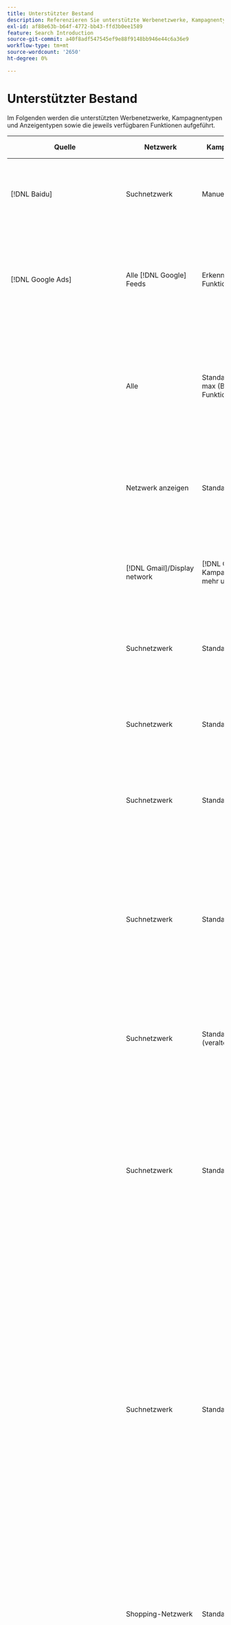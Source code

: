 ```yaml
---
title: Unterstützter Bestand
description: Referenzieren Sie unterstützte Werbenetzwerke, Kampagnentypen und Anzeigentypen.
exl-id: af88e63b-b64f-4772-bb43-ffd3b0ee1589
feature: Search Introduction
source-git-commit: a40f8adf547545ef9e88f9148bb946e44c6a36e9
workflow-type: tm+mt
source-wordcount: '2650'
ht-degree: 0%

---
```


# Unterstützter Bestand

Im Folgenden werden die unterstützten Werbenetzwerke, Kampagnentypen und Anzeigentypen sowie die jeweils verfügbaren Funktionen aufgeführt.

| Quelle | Netzwerk | Kampagnentyp | Anzeigentyp | Synchronisieren und Anzeigen | Erstellen/Bearbeiten | Verfolgen[^1] | Optimieren | Bericht[^2] | Adobe Analytics-Support[^3] |
|----|----|----|----|----|----|----|----|----|----|
| [!DNL Baidu] | Suchnetzwerk | Manuell | Text | Automatisch über API | Verwenden [Kampagnenverwaltungsansichten](/help/search-social-commerce/campaign-management/campaigns/campaign-management-options.md) und [Bulksheets](/help/search-social-commerce/campaign-management/bulksheets/bulksheet-about.md) | Ja | Kampagnen mit manueller CPC-Angebotsstrategie nur | Daten auf Anzeigenebene | Analytics-Daten für Suche, Social und Commerce<br><br>Daten auf Anzeigenebene von Search, Social und Commerce zu Analytics |
| [!DNL Google Ads] | Alle [!DNL Google] Feeds | Erkennung (Beta-Funktion) | Erkennung (Anzeigen mit einem Bild)<br><br>Karussell-Erkennung (Karussellanzeigen mit mehreren Bildern) | Automatisch über API | — | Ja | Nur bei hybriden Portfolios<br><br>Gebote und Angebotsstrategieziele werden auf Kampagnenebene zusammen mit Kampagnenbudgets festgelegt, je nach Optimierungstyp. | Daten auf Anzeigenebene | Daten auf Anzeigenebene für Search, Social und Commerce [mit dem aktualisierten AMO-ID-Trackingcode](/help/integrations/analytics/ids.md#amo-id-formats)[^4]<br><br>Daten auf Anzeigenebene von Search, Social und Commerce zu Analytics |
| | Alle | Standardleistung max (Beta-Funktion) | Alle Typen | Automatisch über API | Erstellen/bearbeiten Sie die Kampagne und laden Sie Anzeigen-Assets in die Kampagneneinstellungen in [!UICONTROL Campaigns] > [!UICONTROL Campaigns]<br><br>Es sind nur erforderliche Einstellungen verfügbar. Für optionale Einstellungen und Auflistungsgruppen melden Sie sich bei [!DNL [!DNL Google Ads] Anzeigen]-Editor. | Ja | Nur bei hybriden Portfolios<br><br>Angebotsstrategieziele werden auf Kampagnenebene zusammen mit Kampagnenbudgets festgelegt. | Daten auf Kampagnenebene<br><br>Daten für die Auflistung von Gruppen sind nicht verfügbar und das Anzeigennetzwerk stellt keine Daten auf Anzeigenebene bereit. | Analytics-Daten für Suche, Social und Commerce<br><br>Daten auf Kampagnenebene von &quot;Search&quot;, &quot;Social&quot;und &quot;Commerce&quot;bis &quot;Analytics&quot;. Erfordert die Aktualisierung [AMO-ID-Trackingcode](/help/integrations/analytics/ids.md#amo-id-formats). |
| | Netzwerk anzeigen | Standardanzeige | Bild | Automatisch über API | URL bearbeiten und Status nur mit [Bulksheets](/help/search-social-commerce/campaign-management/bulksheets/bulksheet-about.md) | Ja, wenn Sie manuell Klick-Tracking-Tags zu Tracking-Vorlagen im Werbenetzwerk hinzufügen | — | Daten auf Anzeigenebene, aber keine Durchsichtsdaten | Analytics-Daten für Suche, Social und Commerce<br><br>Daten auf Anzeigenebene von &quot;Search&quot;, &quot;Social&quot;und &quot;Commerce&quot;zu Analytics, jedoch keine Durchsichtsdaten |
| | [!DNL Gmail]/Display network | [!DNL Gmail] Kampagnen (nicht mehr unterstützt) | [!DNL Gmail] | — | — | — | — | Nur ältere Daten auf Kampagnenebene | Alte Analytics-Daten für Suche, Social und Commerce<br><br>Veraltete Daten auf Kampagnenebene von &quot;Search&quot;, &quot;Social&quot;und &quot;Commerce&quot;zu Analytics |
| | Suchnetzwerk | Standardsuche | Schreibgeschützt | Automatisch über API | Verwenden [Kampagnenverwaltungsansichten](/help/search-social-commerce/campaign-management/campaigns/campaign-management-options.md) | Ja, mithilfe des Suffixes und der Tracking-Vorlage auf Kontoebene oder durch manuelles Hinzufügen auf Anzeigenebene in [!DNL [!DNL Google Ads] Ads] Manager | — | Impressionen und Klicks auf Anzeigengruppenebene nur aus dem Anzeigennetzwerk; kein Umsatz | — |
| | Suchnetzwerk | Standardsuche | \[Erweitert\] Dynamische Suche Kreativer Typ &quot;Edsa&quot; | Automatisch über API | Verwenden [Kampagnenverwaltungsansichten](/help/search-social-commerce/campaign-management/campaigns/campaign-management-options.md) und [Bulksheets](/help/search-social-commerce/campaign-management/bulksheets/bulksheet-about.md) | Ja | Ja<br><br>Bei Anzeigengruppen, wenn die Kampagne eine Website-Domäne angibt, andernfalls bei dynamischen Suchzielen. | Daten auf Kampagnen- und Anzeigengruppenebene<br><br>Das Werbenetzwerk stellt keine Daten auf Anzeigenebene bereit. | Analytics-Daten für Suche, Social und Commerce<br><br>Daten auf Kampagnen- und Anzeigengruppenebene von Search, Social und Commerce zu Analytics |
| | Suchnetzwerk | Standardsuche | Erweiterter Text (veraltet im Juni 2022) | Automatisch über API | Löschen nur mit [Kampagnenverwaltungsansichten](/help/search-social-commerce/campaign-management/campaigns/campaign-management-options.md), [Bulksheets](/help/search-social-commerce/campaign-management/bulksheets/bulksheet-about.md), und [Bestandsmanagement-Feeds](/help/search-social-commerce/campaign-management/inventory-feeds/inventory-feeds-about.md) | Ja | — | Daten auf Anzeigenebene | Analytics-Daten für Suche, Social und Commerce<br><br>Daten auf Anzeigenebene von Search, Social und Commerce zu Analytics |
| | Suchnetzwerk | Standardsuche | Responsive Suche | Automatisch über API | Verwenden [Kampagnenverwaltungsansichten](/help/search-social-commerce/campaign-management/campaigns/campaign-management-options.md), [Bulksheets](/help/search-social-commerce/campaign-management/bulksheets/bulksheet-about.md), und [Bestandsmanagement-Feeds](/help/search-social-commerce/campaign-management/inventory-feeds/inventory-feeds-about.md) | Ja | Ja | Daten auf Anzeigenebene für alle verfügbaren Anzeigenelemente<br><br><b>Hinweis:</b> [!DNL [!DNL Google Ads] Anzeigen] stellt außerhalb der nativen Editoren keine Daten zu den Textkombinationen bereit, die als Anzeigen angezeigt wurden. Weitere Informationen zur Berichterstellung für die einzelnen Textkombinationen finden Sie unter [[!DNL [!DNL Google Ads] Dokumentation zu Anzeigen](https://support.google.com/google-ads/answer/7684791). | Analytics-Daten für Suche, Social und Commerce<br><br>Daten auf Anzeigenebene von Search, Social und Commerce zu Analytics |
| | Suchnetzwerk | Standardsuche (veraltet) | Text | Automatisch über API | Statusänderungen an bestehenden Anzeigen nur mit [Bulksheets](/help/search-social-commerce/campaign-management/bulksheets/bulksheet-about.md) | Ja | Ja | Daten auf Anzeigenebene | Analytics-Daten für Suche, Social und Commerce<br><br>Daten auf Anzeigenebene von Search, Social und Commerce zu Analytics |
| | Suchnetzwerk | Standardsuche | <i>Anzeigenerweiterung:</i><br><br>Sitelink (Konto-, Kampagnen- und Anzeigengruppenebene) | Automatisch über API | Verwenden [Kampagnenverwaltungsansichten](/help/search-social-commerce/campaign-management/campaigns/campaign-management-options.md) und [Bulksheets](/help/search-social-commerce/campaign-management/bulksheets/bulksheet-about.md) | —<br><br>Sitelinks verfügen über das Feld &quot;Tracking-Vorlage&quot;, aber &quot;Search&quot;, &quot;Social&quot;und &quot;Commerce&quot;ordnen Klicks und daraus resultierende Konversionen dem zugehörigen Suchbegriff zu, nicht dem individuellen Sitelink. | - Search, Social und Commerce optimiert nicht den Sitelink. Stattdessen wird der Suchbegriff optimiert, der mit der Anzeige verknüpft ist, in der der Sitelink enthalten ist. | —<br><br>Daten für den zugehörigen Suchbegriff sind verfügbar. In [!DNL Google Ads], können Sie Leistungsdaten auf Sitelink-Ebene auf der [!DNL Campaigns] tab > [!DNL Ad Extensions] Registerkarte.<br><br>Um zu sehen, welche einzelnen Konversionen durch einen Klick auf einen Sitelink entstanden sind, generieren Sie eine [Transaktionsbericht](/help/search-social-commerce/reports/management/basic-advanced/transaction-report.md). Die [!UICONTROL Link Type] Spaltenwert für einen Sitelink ist <code>sl:&lt;sitelink text=&quot;&quot;></code>, z. B. sl:Siehe Aktuelle Angebote. | Daten für den zugehörigen Suchbegriff nur aus &quot;Suche&quot;, &quot;Social&quot;und &quot;Commerce&quot;in Analytics |
| | Suchnetzwerk | Standardsuche | <i>Andere Anzeigenerweiterungen:</i><br><br>Callout-Erweiterung<br><br>Standort-Erweiterung<br><br>Phone-Erweiterung | Automatisch über API | Verwalten von Hinweisen und Telefonerweiterungen mithilfe von [Kampagnenverwaltungsansichten](/help/search-social-commerce/campaign-management/campaigns/campaign-management-options.md).<br><br>Positionserweiterungen sind schreibgeschützt. | —<br><br>Sitelinks verfügen über das Feld &quot;Tracking-Vorlage&quot;, aber &quot;Search&quot;, &quot;Social&quot;und &quot;Commerce&quot;ordnen Klicks und daraus resultierende Konversionen dem zugehörigen Suchbegriff zu, nicht dem individuellen Sitelink.<br><br>Die anderen Arten von Anzeigenerweiterungen haben keine URL, die verfolgt werden kann, und Search, Social und Commerce können ihnen keine Konversionsdaten zuordnen. | — | —<br><br>[!DNL Google Ads] ordnet die Klicks auf eine Anzeigenerweiterung dem Suchbegriff zu, der mit der Anzeige verbunden ist, in der die Erweiterung enthalten ist.<br><br>In Search, Social und Commerce sind keine Kosten- oder Klickdaten auf Erweiterungsebene verfügbar. In [!DNL Google Ads]können Sie Kosten- und Klickdaten auf Erweiterungsebene auf der [!DNL Campaigns] tab > [!DNL Ad Extensions] Registerkarte.<br><br>Um zu sehen, welche einzelnen Konversionen durch einen Klick auf einen Sitelink entstanden sind, generieren Sie eine [Transaktionsbericht](/help/search-social-commerce/reports/management/basic-advanced/transaction-report.md). Die [!UICONTROL Link Type] Spalte für Sitelink <code>sl:&lt;sitelink text=&quot;&quot;></code>, z. B. sl:Siehe Aktuelle Angebote. | Daten für den zugehörigen Suchbegriff nur aus &quot;Suche&quot;, &quot;Social&quot;und &quot;Commerce&quot;in Analytics |
| | Shopping-Netzwerk | Standardeinkäufe | Produkt-Shopping (kreativer Typ &quot;Produkt&quot;) | Automatisch über API | Die Anzeigenkopie wird automatisch für Produktgruppen in der Anzeigengruppe generiert. Anzeigenstatus nur mit [Bulksheets](/help/search-social-commerce/campaign-management/bulksheets/bulksheet-about.md) und [Bestandsmanagement-Feeds](/help/search-social-commerce/campaign-management/inventory-feeds/inventory-feeds-about.md)<br><br>Sie können die übergeordneten Kampagnen, Anzeigengruppen und Produktgruppen erstellen und nur ihren Status bearbeiten, indem Sie [Kampagnenverwaltungsansichten](/help/search-social-commerce/campaign-management/campaigns/campaign-management-options.md), [Bulksheets](/help/search-social-commerce/campaign-management/bulksheets/bulksheet-about.md) und [Bestandsmanagement-Feeds](/help/search-social-commerce/campaign-management/inventory-feeds/inventory-feeds-about.md). | Ja, wenn Sie manuell Klick-Tracking-Tags zu Tracking-Vorlagen im Werbenetzwerk hinzufügen | Ja | Daten auf Kampagnen-, Anzeigengruppen- und Produktgruppenebene [!DNL Google Ads] stellt keine Leistungsdaten auf Anzeigenebene für Einkaufskampagnen bereit. | Analytics-Daten für Suche, Social und Commerce<br><br>Daten auf Kampagnen-, Anzeigengruppen- und Produktgruppenebene von Search, Social und Commerce zu Analytics |
| | [!DNL YouTube] | Video | Video | Erfordert [Opt-in](/help/search-social-commerce/tools/sync-inventory.md); über API<br><br>Nur einfache Anzeigendetails, ohne Miniaturen | — | Ja, wenn Sie manuell Klick-Tracking-Tags zu Tracking-Vorlagen im Werbenetzwerk hinzufügen | Kampagnen mit der [!UICONTROL Maximize Conversions] Angebotsstrategie nur bei hybriden Portfolios<br><br>Das hybride Portfolio darf nur Folgendes umfassen: [!DNL YouTube] Kampagnen. | Daten auf Kampagnen- und Anzeigengruppenebene<br><br>Das Werbenetzwerk stellt keine Daten auf Anzeigenebene bereit. | Analytics-Daten für Suche, Social und Commerce<br><br>Daten auf Kampagnen- und Anzeigengruppenebene von Search, Social und Commerce zu Analytics |
| [!DNL Microsoft Advertising] | Alle | Standardleistung max. (Beta-Funktion in Search, Social und Commerce) | Alle Typen | Automatisch über API | Kampagne ohne Asset-Gruppen erstellen/bearbeiten in [!UICONTROL Campaigns] > [!UICONTROL Campaigns].<br><br>Es sind nur erforderliche Einstellungen verfügbar. Für optionale Einstellungen und Auflistungsgruppen melden Sie sich bei [!DNL [!DNL Microsoft Advertising] Anzeigen]-Editor. | Ja | Nur bei hybriden Portfolios<br><br>Angebotsstrategieziele werden auf Kampagnenebene zusammen mit Kampagnenbudgets festgelegt. | Daten auf Kampagnenebene<br><br>Daten für die Auflistung von Gruppen sind nicht verfügbar und das Anzeigennetzwerk stellt keine Daten auf Anzeigenebene bereit. | — |
|  | Zielgruppennetzwerk | Audience Campaign-Typen:<br><br>&quot;[!UICONTROL Audience (image)]&quot; und &quot;[!UICONTROL Audience] (Feed)&quot; | Responsive<br><br>Umfasst nur bildbasierte Anzeigen und Produkt-Feed-basierte Anzeigen für das Zielgruppennetzwerk | Automatisch über API | Verwenden [Kampagnenverwaltungsansichten](/help/search-social-commerce/campaign-management/campaigns/campaign-management-options.md) und [Bulksheets](/help/search-social-commerce/campaign-management/bulksheets/bulksheet-about.md) | Ja | Ja für erweiterte CPC-Kampagnen (eCPC)<br><br>Nicht verfügbar für CPM-Kampagnen | Daten auf Anzeigenebene | Analytics-Daten für Suche, Social und Commerce<br><br>Daten auf Anzeigenebene von Search, Social und Commerce zu Analytics |
|  | Zielgruppennetzwerk | [!UICONTROL Audience Video] | Responsive | Automatisch über API | Sie können über [Kampagnenverwaltungsansichten](/help/search-social-commerce/campaign-management/campaigns/campaign-management-options.md). | Ja | Ja für erweiterte CPC-Kampagnen (eCPC)<br><br>Nicht verfügbar für CPM-Kampagnen | Daten auf Anzeigenebene | Analytics-Daten für Suche, Social und Commerce<br><br>Daten auf Anzeigenebene von Search, Social und Commerce zu Analytics |
|  | Zielgruppennetzwerk | [!UICONTROL Audience CTV Video] | Responsive | Automatisch über API | Sie können über [Kampagnenverwaltungsansichten](/help/search-social-commerce/campaign-management/campaigns/campaign-management-options.md). | Ja | Ja für erweiterte CPC-Kampagnen (eCPC)<br><br>Nicht verfügbar für CPM-Kampagnen | Daten auf Anzeigenebene | Analytics-Daten für Suche, Social und Commerce<br><br>Daten auf Anzeigenebene von Search, Social und Commerce zu Analytics |
| | Zielgruppennetzwerk | Suche | Erweiterte Textanzeigen mit &quot;[!DNL Prefer Audience Ad Format]&quot; ausgewählt | Automatisch über API | Verwenden [Kampagnenverwaltungsansichten](/help/search-social-commerce/campaign-management/campaigns/campaign-management-options.md)<br><br>Keine Unterstützung für Bildanzeigen-Erweiterungen | Ja | Ja | Daten auf Anzeigenebene | Analytics-Daten für Suche, Social und Commerce<br><br>Daten auf Anzeigenebene von Search, Social und Commerce zu Analytics |
| | Zielgruppen- und Suchnetzwerke | Brand Shopping (Beta-Funktion in Search, Social und Commerce) | Produkt | Automatisch über API | Sie können die übergeordnete Kampagne, Anzeigengruppe und Produktgruppen mithilfe von [Kampagnenverwaltungsansichten](/help/search-social-commerce/campaign-management/campaigns/campaign-management-options.md). | Ja | Ja | Daten auf Produktgruppenebene | Analytics-Daten für Suche, Social und Commerce<br><br>Daten auf Produktgruppenebene von Search, Social und Commerce zu Analytics |
| | [!DNL Microsoft Store] | Store Ad (Beta-Funktion in Search, Social und Commerce) | Produkt | Automatisch über API a | Sie können die übergeordnete Kampagne, Anzeigengruppe und Produktgruppen mithilfe von [Kampagnenverwaltungsansichten](/help/search-social-commerce/campaign-management/campaigns/campaign-management-options.md). | Ja | Ja für [!UICONTROL Manual CPC] Kampagnen. <br><br>Nicht verfügbar für [!UICONTROL Manual CPA] Kampagnen. | Daten auf Produktgruppenebene | Analytics-Daten für Suche, Social und Commerce<br><br>Daten auf Produktgruppenebene von Search, Social und Commerce zu Analytics |
| | Suchnetzwerk | Suche | \[Erweitert\] Dynamische Suche | Automatisch über API | Verwenden [Kampagnenverwaltungsansichten](/help/search-social-commerce/campaign-management/campaigns/campaign-management-options.md) und [Bulksheets](/help/search-social-commerce/campaign-management/bulksheets/bulksheet-about.md) | Ja | Ja | Daten auf Anzeigenebene | Analytics-Daten für Suche, Social und Commerce<br><br>Daten auf Anzeigenebene von Search, Social und Commerce zu Analytics |
| | Suchnetzwerk | Suche | Erweiterter Text (veraltet im Februar 2023) | Automatisch über API | Bearbeitungsstatus für vorhandene Anzeigen nur mit [Kampagnenverwaltungsansichten](/help/search-social-commerce/campaign-management/campaigns/campaign-management-options.md), [Bulksheets](/help/search-social-commerce/campaign-management/bulksheets/bulksheet-about.md), und [Bestandsmanagement-Feeds](/help/search-social-commerce/campaign-management/inventory-feeds/inventory-feeds-about.md) | Ja | Ja | Daten auf Anzeigenebene | Analytics-Daten für Suche, Social und Commerce<br><br>Daten auf Anzeigenebene von Search, Social und Commerce zu Analytics |
| | Suchnetzwerk | Suche | Multimedia | Automatisch über API | Verwenden [Kampagnenverwaltungsansichten](/help/search-social-commerce/campaign-management/campaigns/campaign-management-options.md). Bearbeiten Sie die Unterstützung auch für Status und URLs nur in [Bulksheets](/help/search-social-commerce/campaign-management/bulksheets/bulksheet-about.md) | Ja | Ja | Daten auf Anzeigenebene | Analytics-Daten für Suche, Social und Commerce<br><br>Daten auf Anzeigenebene von Search, Social und Commerce zu Analytics |
| | Suchnetzwerk | Suche | Responsive Suche | Automatisch über API | Verwenden [Kampagnenverwaltungsansichten](/help/search-social-commerce/campaign-management/campaigns/campaign-management-options.md), [Bulksheets](/help/search-social-commerce/campaign-management/bulksheets/bulksheet-about.md), und [Bestandsmanagement-Feeds](/help/search-social-commerce/campaign-management/inventory-feeds/inventory-feeds-about.md) | Ja | Ja | Daten auf Anzeigenebene | Analytics-Daten für Suche, Social und Commerce<br><br>Daten auf Anzeigenebene von Search, Social und Commerce zu Analytics |
| | Suchnetzwerk | Suche | Standardtext (2017 nicht mehr unterstützt) | Automatisch über API | Nur bearbeiten mit [Kampagnenverwaltungsansichten](/help/search-social-commerce/campaign-management/campaigns/campaign-management-options.md) und [Bulksheets](/help/search-social-commerce/campaign-management/bulksheets/bulksheet-about.md) | Ja | Ja | Daten auf Anzeigenebene | Analytics-Daten für Suche, Social und Commerce<br><br>Daten auf Anzeigenebene von Search, Social und Commerce zu Analytics |
| | Suchnetzwerk | Standardsuche | <i>Anzeigenerweiterung:</i><br><br>Sitelink (Kampagnenebene) | Automatisch über API | Verwenden [Kampagnenverwaltungsansichten](/help/search-social-commerce/campaign-management/campaigns/campaign-management-options.md) und [Bulksheets](/help/search-social-commerce/campaign-management/bulksheets/bulksheet-about.md) | —<br><br>Sitelinks auf Kampagnenebene haben eine[!UICONTROL Tracking Template]&quot;, aber &quot;Suchen&quot;, &quot;Social&quot;und &quot;Commerce&quot;ordnet Klicks und resultierende Konversionen dem zugehörigen Suchbegriff zu, nicht dem individuellen Sitelink. | —<br><br>Search, Social und Commerce optimiert nicht den Sitelink. Stattdessen wird der Suchbegriff optimiert, der mit der Anzeige verknüpft ist, in der der Sitelink enthalten ist. | —<br><br>Daten für den zugehörigen Suchbegriff sind verfügbar. Verwenden Sie für Leistungsdaten auf Sitelink-Ebene [!DNL Microsoft Advertising] Anzeigeneditor.<br><br>Um zu sehen, welche einzelnen Konversionen durch einen Klick auf einen Sitelink entstanden sind, generieren Sie eine [Transaktionsbericht](/help/search-social-commerce/reports/management/basic-advanced/transaction-report.md)Bericht. Die [!UICONTROL Link Type] Spalte für Sitelink <code>sl:&lt;sitelink text=&quot;&quot;></code>, z. B. sl:Siehe Aktuelle Angebote. | Daten für den zugehörigen Suchbegriff nur aus &quot;Suche&quot;, &quot;Social&quot;und &quot;Commerce&quot;in Analytics |
| | Shopping-Netzwerk | Standardeinkauf | Produkt | Automatisch über API | Promotion-Linien nur mit [Kampagnenverwaltungsansichten](/help/search-social-commerce/campaign-management/campaigns/campaign-management-options.md) und [Bulksheets](/help/search-social-commerce/campaign-management/bulksheets/bulksheet-about.md); Anzeigen werden automatisch generiert. Sie können die übergeordnete Kampagne, Anzeigengruppe und Produktgruppen mithilfe von [Kampagnenverwaltungsansichten](/help/search-social-commerce/campaign-management/campaigns/campaign-management-options.md), [Bulksheets](/help/search-social-commerce/campaign-management/bulksheets/bulksheet-about.md), und [Bestandsmanagement-Feeds](/help/search-social-commerce/campaign-management/inventory-feeds/inventory-feeds-about.md). | Ja, wenn Sie manuell Klick-Tracking-Tags zu Tracking-Vorlagen im Werbenetzwerk hinzufügen | Ja | Daten auf Anzeigenebene<br><br>Um zu sehen, welche individuellen Konversionen durch einen Klick auf eine Shopping-Anzeige entstanden sind, generieren Sie eine [Transaktionsbericht](/help/search-social-commerce/reports/management/basic-advanced/transaction-report.md); [!UICONTROL Link Type] -Spalte für eine Produktliste lautet `pla:&lt;product ID&gt;`, z. B. pla:8525822. | Analytics-Daten für Suche, Social und Commerce<br><br>Daten auf Anzeigenebene von Search, Social und Commerce zu Analytics |
| | Shopping: Smart Shopping | Smart Shopping (Beta-Funktion in Search, Social und Commerce) | Produkt | Automatisch über API , kann aber standardmäßig [opted out](/help/search-social-commerce/tools/sync-inventory.md) | — | Ja, wenn Sie manuell Klick-Tracking-Tags zu Tracking-Vorlagen im Werbenetzwerk hinzufügen | Suchkampagnen mit [!UICONTROL Maximize Conversion Value] und [!UICONTROL tROAS] Bid-Strategien nur bei hybriden Portfolios<br><br>Das Ziel darf nur [!DNL Adobe] Metriken und Sie müssen das Hochladen von Search-, Social- und Commerce-Zielen in [!DNL Microsoft Advertising]. | Daten auf Anzeigenebene<br><br>Um zu sehen, welche individuellen Konversionen durch einen Klick auf eine Shopping-Anzeige entstanden sind, generieren Sie eine [Transaktionsbericht](/help/search-social-commerce/reports/management/basic-advanced/transaction-report.md); [!UICONTROL Link Type] -Spalte für eine Produktliste lautet `pla:&lt;product ID&gt;`, z. B. pla:8525822. | Analytics-Daten für Suche, Social und Commerce<br><br>Daten auf Anzeigenebene von Search, Social und Commerce zu Analytics |
| [!DNL Naver] | Suchnetzwerk | Webseite | Text | —<br><br>Keine Synchronisierung, aber Sie können die Kontostruktur manuell replizieren und tägliche Traffic-Metriken für die Berichterstellung und Konversionszuordnung hochladen<br><br>Siehe &quot;[Implementierung [!DNL Naver] Nur-Tracking-Konten](/help/search-social-commerce/campaign-management/naver-tracking-only-account-implement.md).&quot; | —<br><br>Sie können die Kontostruktur manuell replizieren/bearbeiten, indem Sie [Bulksheet-Vorlagen](/help/search-social-commerce/campaign-management/bulksheets/bulksheet-about.md). | Ja, wenn Sie Klick-Tracking-Tags zu den Suchbegriffeinstellungen im Werbenetzwerk hinzufügen | —<br><br>Keine Gebote | Daten auf Anzeigenebene | Analytics-Daten für Suche, Social und Commerce, aber nicht umgekehrt |
| [!DNL Pinterest] (Synchronisierungsunterstützung ist 2022 beendet) | Suchnetzwerk | Traffic-Kampagnen nur mit Suchplatzierungen und Anzeigengruppen mit Keyword-Targeting | Förderbare Nadel | —<br><br>Ältere Kontoinformationen bis zum 21. Juli 2022 sind schreibgeschützt. | — | — | — | Bisherige Impressionen und Klicks auf Anzeigenebene nur aus Pinterest, jedoch ohne Umsatz, die bis zum 21. Juli 2022 synchronisiert wurden. | Analytics-Daten für Suche, Social und Commerce, aber nicht umgekehrt |
| [!DNL Yahoo! Display Network] | Netzwerk anzeigen | Anzeige | Banner, responsives Bild | Automatisch über API, aber schreibgeschützt | — | Ja, wenn Sie manuell Klick-Tracking-Tags zu Tracking-Vorlagen im Werbenetzwerk hinzufügen | Kampagnen mit [!UICONTROL Manual CPC] Nur Angebotsstrategie<br><br>Das gleiche Angebot wird auf alle Anzeigen einer Anzeigengruppe angewendet. | Daten auf Anzeigenebene | Analytics-Daten für Suche, Social und Commerce<br><br>Daten auf Anzeigenebene von Search, Social und Commerce zu Analytics |
| | Suchnetzwerk | Suche | Text (lang und kurz) | Automatisch über API | — | Ja, wenn Sie manuell Klick-Tracking-Tags zu Tracking-Vorlagen im Werbenetzwerk hinzufügen | Kampagnen mit manueller CPC-Angebotsstrategie nur<br><br>Das gleiche Angebot wird auf alle Anzeigen einer Anzeigengruppe angewendet. | Daten auf Anzeigenebene | Analytics-Daten für Suche, Social und Commerce<br><br>Daten auf Anzeigenebene von Search, Social und Commerce zu Analytics |
| [!DNL Yahoo! Japan Ads] | Suchnetzwerk | Sponsored Search | Erweiterter Text<br><br>(Nur ältere Anzeigen; im September 2022 nicht mehr unterstützt anstelle von responsiver Suche) | Automatisch über API | Nur löschen mit [Kampagnenverwaltungsansichten](/help/search-social-commerce/campaign-management/campaigns/campaign-management-options.md), [Bulksheets](/help/search-social-commerce/campaign-management/bulksheets/bulksheet-about.md), und [Bestandsmanagement-Feeds](/help/search-social-commerce/campaign-management/inventory-feeds/inventory-feeds-about.md) | Ja | Kampagnen mit [!UICONTROL Manual CPC] Nur Angebotsstrategie | Daten auf Anzeigenebene | Analytics-Daten für Suche, Social und Commerce<br><br>Daten auf Anzeigenebene von Search, Social und Commerce zu Analytics |
| | Suchnetzwerk | Sponsored Search | Responsive Suche | Automatisch über API | — | Ja, wenn Sie manuell Klick-Tracking-Tags innerhalb des Werbenetzwerks hinzufügen | Kampagnen mit [!UICONTROL Manual CPC] Nur Angebotsstrategie | Daten auf Anzeigenebene | Analytics-Daten für Suche, Social und Commerce<br><br>Daten auf Anzeigenebene von Search, Social und Commerce zu Analytics |
| | Suchnetzwerk | Sponsored Search | Standardtextanzeigen (2017 nicht mehr unterstützt) | Automatisch über API | Nur löschen mit [Bulksheets](/help/search-social-commerce/campaign-management/bulksheets/bulksheet-about.md) | Ja | Kampagnen mit [!UICONTROL Manual CPC] Nur Angebotsstrategie | Daten auf Anzeigenebene | Analytics-Daten für Suche, Social und Commerce<br><br>Daten auf Anzeigenebene von Search, Social und Commerce zu Analytics |
| [!DNL Yahoo Native] (Synchronisierungsunterstützung ist 2022 beendet) | Natives Netzwerk | Nativ | Text | —<br><br>Ältere Kontoinformationen bis zum 10. März 2022 sind schreibgeschützt. | — | — | — | —<br><br>Alte Daten auf Anzeigenebene, die bis zum 10. März 2022 synchronisiert wurden. | Analytics-Daten für Suche, Social und Commerce, aber nicht umgekehrt |
| [!DNL Yandex] | Suchnetzwerk | Suche | Text | Automatisch über API | Verwenden [Kampagnenverwaltungsansichten](/help/search-social-commerce/campaign-management/campaigns/campaign-management-options.md), [Bulksheets](/help/search-social-commerce/campaign-management/bulksheets/bulksheet-about.md), und [Bestandsmanagement-Feeds](/help/search-social-commerce/campaign-management/inventory-feeds/inventory-feeds-about.md) | Ja | Kampagnen, die nur eine CPC-Angebotsstrategie aufweisen | Daten auf Anzeigenebene | Analytics-Daten für Suche, Social und Commerce<br><br>Daten auf Anzeigenebene von Search, Social und Commerce zu Analytics |
| | Netzwerk anzeigen | Anzeige/Inhalt | Text | Automatisch über API | Verwenden [Kampagnenverwaltungsansichten](/help/search-social-commerce/campaign-management/campaigns/campaign-management-options.md), [Bulksheets](/help/search-social-commerce/campaign-management/bulksheets/bulksheet-about.md), und [Bestandsmanagement-Feeds](/help/search-social-commerce/campaign-management/inventory-feeds/inventory-feeds-about.md) | Ja | Kampagnen, die nur eine CPC-Angebotsstrategie aufweisen | Daten auf Anzeigenebene | Analytics-Daten für Suche, Social und Commerce<br><br>Daten auf Anzeigenebene von Search, Social und Commerce zu Analytics |

[^1]: Bei den meisten Werbenetzwerken und Kampagnentypen, wenn Sie die[!UICONTROL EF Redirect]&quot; und &quot;[!UICONTROL Auto Upload]&quot;Tracking-Einstellungen für eine aktive Kampagne (entweder auf Kampagnenebene festgelegt oder aus den Kontoeinstellungen übernommen), erstellt Search, Social und Commerce automatisch Tracking-URLs für die Anzeigengruppenkomponenten und lädt sie jedes Mal, wenn sie mit ihr synchronisiert wird, in das Werbenetzwerk hoch. Andernfalls müssen Sie Tracking-URLs generieren und zu den Einstellungen der Konto-, Kampagnen- oder Kampagnenkomponenten hinzufügen. Siehe &quot;[Wann und wie Klick-Tracking-URLs nach Anzeigennetzwerk und -objekt generiert werden](/help/search-social-commerce/tracking/click-tracking-ways-to-generate.md).&quot;

[^2]: Siehe &quot;Geeignete Portfoliotypen nach Kampagnenangebotsstrategie&quot;im Optimierungshandbuch, das in &quot;Search, Social, &amp; Commerce&quot;verfügbar ist.

[^3]: Erfordert eine Integration mit Adobe Analytics. Siehe &quot;[Übersicht über Analytics für Adobe Advertising](https://experienceleague.adobe.com/docs/advertising/integrations/analytics/overview.html).&quot;

[^4]: [!DNL Analytics] Daten werden mithilfe des aktualisierten AMO-ID-Tracking-Parameters an Search, Social und Commerce gesendet (beginnend mit `s_kwcid`), unabhängig vom AMO-ID-Format, das Sie normalerweise für das Konto verwenden. Wenn Sie normalerweise die ältere Version der AMO-ID verwenden, empfehlen wir für das beste Erlebnis ein Upgrade auf das neue AMO-ID-Format. Selbst wenn Ihre Klick-/Kostendaten und Umsatzdaten mit unterschiedlichen AMO-IDs verfolgt werden, werden beide Datensätze vollständig klassifiziert und in derselben Kampagne und demselben Konto aggregiert.
